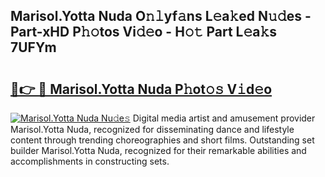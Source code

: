 ## Marisol.Yotta Nuda O𝚗𝚕yf𝚊ns L𝚎a𝚔ed N𝚞𝚍es - Part-xHD P𝚑𝚘tos Vi𝚍𝚎o - H𝚘𝚝 Part L𝚎a𝚔s 7UFYm

# <h2><a href="http://kf4104.oniu.top/?m=Marisol.Yotta+Nuda">🔗👉 🔴 Marisol.Yotta Nuda P𝚑ot𝚘𝚜 V𝚒d𝚎o</a></h2>

[![Marisol.Yotta Nuda Nu𝚍e𝚜](https://i.imgur.com/0qMVB7G.gif)](http://kf4104.oniu.top/?m=Marisol.Yotta+Nuda)
Digital media artist and amusement provider Marisol.Yotta Nuda, recognized for disseminating dance and lifestyle content through trending choreographies and short films. Outstanding set builder Marisol.Yotta Nuda, recognized for their remarkable abilities and accomplishments in constructing sets.  

